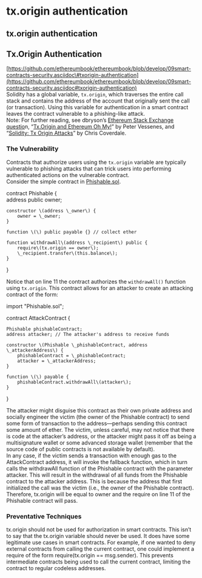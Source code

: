 # tx.origin authentication

## tx.origin authentication

## Tx.Origin Authentication

[https://github.com/ethereumbook/ethereumbook/blob/develop/09smart-contracts-security.asciidoc\#txorigin-authentication](https://github.com/ethereumbook/ethereumbook/blob/develop/09smart-contracts-security.asciidoc#txorigin-authentication)  
Solidity has a global variable, `tx.origin`, which traverses the entire call stack and contains the address of the account that originally sent the call \(or transaction\). Using this variable for authentication in a smart contract leaves the contract vulnerable to a phishing-like attack.  
Note: For further reading, see dbryson’s [Ethereum Stack Exchange questio](http://bit.ly/2PxU1UM)n, “[Tx.Origin and Ethereum Oh My!](http://bit.ly/2qm7ocJ)” by Peter Vessenes, and “[Solidity: Tx Origin Attacks](http://bit.ly/2P3KVA4)” by Chris Coverdale.

### The Vulnerability

Contracts that authorize users using the `tx.origin` variable are typically vulnerable to phishing attacks that can trick users into performing authenticated actions on the vulnerable contract.  
Consider the simple contract in [Phishable.sol](https://github.com/ethereumbook/ethereumbook/blob/develop/09smart-contracts-security.asciidoc#phishable_security).

contract Phishable {  
    address public owner;

    constructor \(address \_owner\) {  
        owner = \_owner;  
    }

    function \(\) public payable {} // collect ether

    function withdrawAll\(address \_recipient\) public {  
        require\(tx.origin == owner\);  
        \_recipient.transfer\(this.balance\);  
    }  
}

Notice that on line 11 the contract authorizes the `withdrawAll()` function using `tx.origin`. This contract allows for an attacker to create an attacking contract of the form:

import "Phishable.sol";

contract AttackContract {

    Phishable phishableContract;  
    address attacker; // The attacker's address to receive funds

    constructor \(Phishable \_phishableContract, address \_attackerAddress\) {  
        phishableContract = \_phishableContract;  
        attacker = \_attackerAddress;  
    }

    function \(\) payable {  
        phishableContract.withdrawAll\(attacker\);  
    }  
}

The attacker might disguise this contract as their own private address and socially engineer the victim \(the owner of the Phishable contract\) to send some form of transaction to the address—perhaps sending this contract some amount of ether. The victim, unless careful, may not notice that there is code at the attacker’s address, or the attacker might pass it off as being a multisignature wallet or some advanced storage wallet \(remember that the source code of public contracts is not available by default\).  
In any case, if the victim sends a transaction with enough gas to the AttackContract address, it will invoke the fallback function, which in turn calls the withdrawAll function of the Phishable contract with the parameter attacker. This will result in the withdrawal of all funds from the Phishable contract to the attacker address. This is because the address that first initialized the call was the victim \(i.e., the owner of the Phishable contract\). Therefore, tx.origin will be equal to owner and the require on line 11 of the Phishable contract will pass.

### Preventative Techniques

tx.origin should not be used for authorization in smart contracts. This isn’t to say that the tx.origin variable should never be used. It does have some legitimate use cases in smart contracts. For example, if one wanted to deny external contracts from calling the current contract, one could implement a require of the form require\(tx.origin == msg.sender\). This prevents intermediate contracts being used to call the current contract, limiting the contract to regular codeless addresses.

